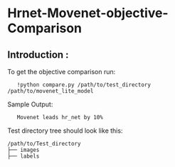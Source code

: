 # Hrnet-Movenet-objective-Comparison
## Introduction :
To get the objective comparison run:
```
   !python compare.py /path/to/test_directory /path/to/movenet_lite_model
   ```
Sample Output:
```
   Movenet leads hr_net by 10%
   ```
Test directory tree should look like this:

   ```
   /path/to/Test_directory
   ├── images
   ├── labels
  
   ```
